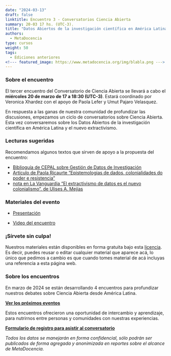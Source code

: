 ```yaml
---
date: "2024-03-13"
draft: false
linktitle: Encuentro 3 - Conversatorios Ciencia Abierta
summary: 20-03 17 hs. (UTC-3). 
title: "Datos Abiertos de la investigación científica en América Latina y el nuevo extractivismo"
authors:
  - MetaDocencia
type: cursos
weight: 50
tags:
  - Ediciones anteriores
<!--- featured_image: https://www.metadocencia.org/img/blabla.png --->
---
```


<!--- ![Grupo de Estudio Pre NASA TOPS, encuentro 1. Módulo 1: El “Ethos” de la Ciencia Abierta. Miércoles 24/01 a las 17 hs. (UTC-3). Coordina Melissa Black](https://www.metadocencia.org/img/blabla.jpg) --->

### Sobre el encuentro

El tercer encuentro del Conversatorio de Ciencia Abierta se llevará a cabo el **miércoles 20 de marzo de 17 a 18:30 (UTC-3)**. Estará coordinado por Veronica Xhardez con el apoyo de Paola Lefer y Umut Pajaro Velasquez.

En respuesta a las ganas de nuestra comunidad de profundizar las discusiones, empezamos un ciclo de conversatorios sobre Ciencia Abierta. Esta vez conversaremos sobre los Datos Abiertos de la investigación científica en América Latina y el nuevo extractivismo.


### Lecturas sugeridas

Recomendamos algunos textos que sirven de apoyo a la propuesta del encuentro:

- [Biblioguía de CEPAL sobre Gestión de Datos de Investigación](https://biblioguias.cepal.org/gestion-de-datos-de-investigacion)
- [Artículo de Paola Ricaurte “Epistemologias de dados, colonialidades do poder e resistencia”](https://periodicos.pucminas.br/index.php/dispositiva/article/download/32017/21658)
- [nota en La Vanguardia “El extractivismo de datos es el nuevo colonialismo”. de Ulises A. Mejías](https://www.lavanguardia.com/internacional/vanguardia-dossier/revista/20240229/9509092/extractivismo-datos-nuevo-colonialismo.html#:~:text=Es%20un%20fen%C3%B3meno%20que%20llamamos,sin%20cesar%20datos%20de%20ellas.)

### Materiales del evento

- [Presentación](http://tiny.cc/conversatorio-CA-3)

- [Video del encuentro](https://www.youtube.com/watch?v=pdvYzkhFfDU)


### ¡Sírvete sin culpa!

Nuestros materiales están disponibles en forma gratuita bajo esta [licencia](https://creativecommons.org/licenses/by/4.0/deed.es). Es decir, puedes reusar o editar cualquier material que aparece acá, lo único que pedimos a cambio es que cuando tomes material de acá incluyas una referencia a esta página web.

### Sobre los encuentros

En marzo de 2024 se están desarrollando 4 encuentros para profundizar nuestros debates sobre Ciencia Abierta desde América Latina. 

**[Ver los próximos eventos](https://www.metadocencia.org/eventos)**

Estos encuentros ofrecieron una oportunidad de intercambio y aprendizaje, para nutrirnos entre personas y comunidades con nuestras experiencias.

**[Formulario de registro para asistir al conversatorio](https://docs.google.com/forms/d/e/1FAIpQLSe2_d08ZLEComUlsUwzHKPhiGcEuN2u1oq1gdvRcAXLfWz8ww/viewform)**

*Todos los datos se manejarán en forma confidencial, sólo podrán ser publicados de forma agregada y anonimizada en reportes sobre el alcance de MetaDocencia.*
